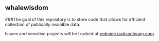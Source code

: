 ## whalewisdom

###The goal of this repository is to store code that allows for efficient collection of publically avaialble data.

Issues and sensitive projects will be tracked at [redmine.jacksonleung.com](redmine.jacksonleung.com)



